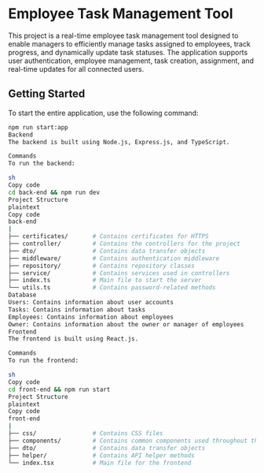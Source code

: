 # Employee Task Management Tool

This project is a real-time employee task management tool designed to enable managers to efficiently manage tasks assigned to employees, track progress, and dynamically update task statuses. The application supports user authentication, employee management, task creation, assignment, and real-time updates for all connected users.

## Getting Started

To start the entire application, use the following command:

```sh
npm run start:app
Backend
The backend is built using Node.js, Express.js, and TypeScript.

Commands
To run the backend:

sh
Copy code
cd back-end && npm run dev
Project Structure
plaintext
Copy code
back-end
|
├── certificates/       # Contains certificates for HTTPS
├── controller/         # Contains the controllers for the project
├── dto/                # Contains data transfer objects
├── middleware/         # Contains authentication middleware
├── repository/         # Contains repository classes
├── service/            # Contains services used in controllers
├── index.ts            # Main file to start the server
└── utils.ts            # Contains password-related methods
Database
Users: Contains information about user accounts
Tasks: Contains information about tasks
Employees: Contains information about employees
Owner: Contains information about the owner or manager of employees
Frontend
The frontend is built using React.js.

Commands
To run the frontend:

sh
Copy code
cd front-end && npm run start
Project Structure
plaintext
Copy code
front-end
|
├── css/                # Contains CSS files
├── components/         # Contains common components used throughout the project
├── dto/                # Contains data transfer objects
├── helper/             # Contains API helper methods
└── index.tsx           # Main file for the frontend
```
